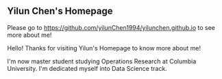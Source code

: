 ## Yilun Chen's Homepage

Please go to https://github.com/yilunChen1994/yilunchen.github.io to see more about me!


Hello! Thanks for visiting Yilun's Homepage to know more about me!

I'm now master student studying Operations Research at Columbia University. I'm dedicated myself into Data Science track.


